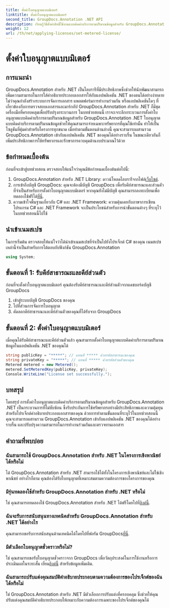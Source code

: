 ```yaml
---
title: ตั้งค่าใบอนุญาตแบบมิเตอร์
linktitle: ตั้งค่าใบอนุญาตแบบมิเตอร์
second_title: GroupDocs.Annotation .NET API
description: เรียนรู้วิธีตั้งค่าสิทธิ์ใช้งานแบบคิดค่าบริการตามปริมาณข้อมูลสำหรับ GroupDocs.Annotation .NET เพื่อใช้ทรัพยากรและความสามารถด้านคำอธิบายประกอบเอกสารในแอปพลิเคชัน .NET ของคุณ
weight: 12
url: /th/net/applying-licenses/set-metered-license/
---
```


# ตั้งค่าใบอนุญาตแบบมิเตอร์

## การแนะนำ
GroupDocs.Annotation สำหรับ .NET เป็นไลบรารีที่มีประสิทธิภาพซึ่งช่วยให้นักพัฒนาสามารถเพิ่มความสามารถในการใส่คำอธิบายประกอบเอกสารให้กับแอปพลิเคชัน .NET ของตนได้อย่างง่ายดาย ไม่ว่าคุณกำลังสร้างระบบการจัดการเอกสาร แพลตฟอร์มการทำงานร่วมกัน หรือแอปพลิเคชันใดๆ ที่เกี่ยวข้องกับการตรวจสอบเอกสารและมาร์กอัป GroupDocs.Annotation สำหรับ .NET ก็มีชุดเครื่องมือที่ครอบคลุมเพื่อปรับปรุงกระบวนการ
ในบทช่วยสอนนี้ เราจะเจาะลึกกระบวนการตั้งค่าใบอนุญาตแบบคิดค่าบริการตามปริมาณข้อมูลสำหรับ GroupDocs.Annotation .NET ใบอนุญาตแบบคิดค่าบริการตามปริมาณข้อมูลช่วยให้คุณสามารถจ่ายเฉพาะทรัพยากรที่คุณใช้เท่านั้น ทำให้เป็นโซลูชันที่คุ้มค่าสำหรับโครงการทุกขนาด เมื่อทำตามขั้นตอนด้านล่างนี้ คุณจะสามารถผสานรวม GroupDocs.Annotation เข้ากับแอปพลิเคชัน .NET ของคุณได้อย่างราบรื่น ในขณะเดียวกันก็เพิ่มประสิทธิภาพการใช้ทรัพยากรและรักษาการควบคุมด้านงบประมาณไว้ด้วย
## ข้อกำหนดเบื้องต้น
ก่อนที่จะเข้าสู่บทช่วยสอน ตรวจสอบให้แน่ใจว่าคุณมีข้อกำหนดเบื้องต้นต่อไปนี้:
1.  GroupDocs.Annotation สำหรับ .NET Library: ดาวน์โหลดไลบรารีจากไฟล์[เว็บไซต์](https://releases.groupdocs.com/annotation/net/).
2. การเข้าถึงบัญชี GroupDocs: คุณจะต้องมีบัญชี GroupDocs เพื่อรับคีย์สาธารณะและส่วนตัวที่จำเป็นสำหรับการตั้งค่าใบอนุญาตแบบมิเตอร์ หากคุณยังไม่มีบัญชี คุณสามารถลงทะเบียนเพื่อทดลองใช้ฟรีได้[ที่นี่](https://releases.groupdocs.com/).
3. ความเข้าใจพื้นฐานเกี่ยวกับ C# และ .NET Framework: ความคุ้นเคยกับภาษาการเขียนโปรแกรม C# และ .NET Framework จะเป็นประโยชน์สำหรับการนำขั้นตอนต่างๆ ที่ระบุไว้ในบทช่วยสอนนี้ไปใช้

## นำเข้าเนมสเปซ
ในการเริ่มต้น ตรวจสอบให้แน่ใจว่าได้นำเข้าเนมสเปซที่จำเป็นไปยังโปรเจ็กต์ C# ของคุณ เนมสเปซเหล่านี้จำเป็นสำหรับการโต้ตอบกับฟังก์ชัน GroupDocs.Annotation
```csharp
using System;
```
## ขั้นตอนที่ 1: รับคีย์สาธารณะและคีย์ส่วนตัว
ก่อนที่จะตั้งค่าใบอนุญาตแบบมิเตอร์ คุณต้องรับคีย์สาธารณะและคีย์ส่วนตัวจากแดชบอร์ดบัญชี GroupDocs
1. เข้าสู่ระบบบัญชี GroupDocs ของคุณ
2. ไปที่ส่วนการจัดการใบอนุญาต
3. คัดลอกคีย์สาธารณะและคีย์ส่วนตัวของคุณที่ได้รับจาก GroupDocs
## ขั้นตอนที่ 2: ตั้งค่าใบอนุญาตแบบมิเตอร์
เมื่อคุณได้รับคีย์สาธารณะและคีย์ส่วนตัวแล้ว คุณสามารถตั้งค่าใบอนุญาตแบบคิดค่าบริการตามปริมาณข้อมูลในแอปพลิเคชัน .NET ของคุณได้
```csharp
string publicKey = "*****"; // แทนที่ ***** ด้วยรหัสสาธารณะของคุณ
string privateKey = "*****"; // แทนที่ ***** ด้วยรหัสส่วนตัวของคุณ
Metered metered = new Metered();
metered.SetMeteredKey(publicKey, privateKey);
Console.WriteLine("License set successfully.");
```

## บทสรุป
โดยสรุป การตั้งค่าใบอนุญาตแบบคิดค่าบริการตามปริมาณข้อมูลสำหรับ GroupDocs.Annotation .NET เป็นกระบวนการที่ไม่ซับซ้อน ซึ่งรับประกันการใช้ทรัพยากรอย่างมีประสิทธิภาพและความคุ้มทุนสำหรับโปรเจ็กต์คำอธิบายประกอบเอกสารของคุณ ด้วยการทำตามขั้นตอนที่ระบุไว้ในบทช่วยสอนนี้ คุณจะสามารถผสานรวม GroupDocs.Annotation เข้ากับแอปพลิเคชัน .NET ของคุณได้อย่างราบรื่น และปรับปรุงความสามารถในการทำงานร่วมกันและตรวจทานเอกสาร
## คำถามที่พบบ่อย
### ฉันสามารถใช้ GroupDocs.Annotation สำหรับ .NET ในโครงการเชิงพาณิชย์ได้หรือไม่
ได้ GroupDocs.Annotation สำหรับ .NET สามารถใช้ได้ทั้งในโครงการเชิงพาณิชย์และไม่ใช่เชิงพาณิชย์ อย่างไรก็ตาม คุณต้องได้รับใบอนุญาตที่เหมาะสมตามความต้องการของโครงการของคุณ
### มีรุ่นทดลองใช้สำหรับ GroupDocs.Annotation สำหรับ .NET หรือไม่
 ใช่ คุณสามารถทดลองใช้ GroupDocs.Annotation สำหรับ .NET ได้ฟรีโดยไปที่[ลิงค์นี้](https://releases.groupdocs.com/).
### ฉันจะรับการสนับสนุนทางเทคนิคสำหรับ GroupDocs.Annotation สำหรับ .NET ได้อย่างไร
 คุณสามารถขอรับการสนับสนุนด้านเทคนิคได้โดยไปที่ฟอรัม GroupDocs[ที่นี่](https://forum.groupdocs.com/c/annotation/10).
### มีตัวเลือกใบอนุญาตชั่วคราวหรือไม่?
 ใช่ คุณสามารถขอรับใบอนุญาตชั่วคราวจาก GroupDocs เพื่อวัตถุประสงค์ในการใช้งานหรือการประเมินผลในระยะสั้น เยี่ยม[ลิงค์นี้](https://purchase.groupdocs.com/temporary-license/) สำหรับข้อมูลเพิ่มเติม.
### ฉันสามารถปรับแต่งคุณสมบัติคำอธิบายประกอบตามความต้องการของโปรเจ็กต์ของฉันได้หรือไม่
ใช่ GroupDocs.Annotation สำหรับ .NET มีตัวเลือกการปรับแต่งที่ครอบคลุม ซึ่งช่วยให้คุณปรับแต่งคุณสมบัติคำอธิบายประกอบให้เหมาะกับความต้องการเฉพาะของโปรเจ็กต์ของคุณได้